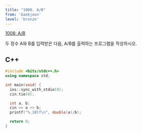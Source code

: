 ```yaml
---
title: "1008. A/B"
from: 'baekjoon'
level: 'bronze'
---
```


[1008: A/B](https://www.acmicpc.net/problem/1008)

두 정수 A와 B를 입력받은 다음, A/B를 출력하는 프로그램을 작성하시오.

## C++

```cpp
#include <bits/stdc++.h> 
using namespace std;

int main(void) {
  ios::sync_with_stdio(0);
  cin.tie(0);

  int a, b;
  cin >> a >> b;
  printf("%.10lf\n", double(a)/b);

  return 0;
}
```
